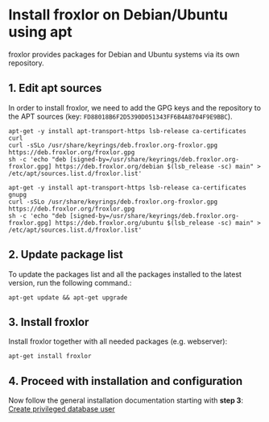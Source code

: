 # Install froxlor on Debian/Ubuntu using apt

froxlor provides packages for Debian and Ubuntu systems via its own repository.

## 1. Edit apt sources

In order to install froxlor, we need to add the GPG keys and the repository to the APT sources (key: `FD88018B6F2D5390D051343FF6B4A8704F9E9BBC`).

<CodeGroup>
  <CodeGroupItem title="Debian" active>

````shell
apt-get -y install apt-transport-https lsb-release ca-certificates curl
curl -sSLo /usr/share/keyrings/deb.froxlor.org-froxlor.gpg https://deb.froxlor.org/froxlor.gpg
sh -c 'echo "deb [signed-by=/usr/share/keyrings/deb.froxlor.org-froxlor.gpg] https://deb.froxlor.org/debian $(lsb_release -sc) main" > /etc/apt/sources.list.d/froxlor.list'
````

  </CodeGroupItem>
  <CodeGroupItem title="Ubuntu">

````shell
apt-get -y install apt-transport-https lsb-release ca-certificates gnupg
curl -sSLo /usr/share/keyrings/deb.froxlor.org-froxlor.gpg https://deb.froxlor.org/froxlor.gpg
sh -c 'echo "deb [signed-by=/usr/share/keyrings/deb.froxlor.org-froxlor.gpg] https://deb.froxlor.org/ubuntu $(lsb_release -sc) main" > /etc/apt/sources.list.d/froxlor.list'
````

  </CodeGroupItem>
</CodeGroup>

## 2. Update package list

To update the packages list and all the packages installed to the latest version, run the following command.:

````shell
apt-get update && apt-get upgrade
````

## 3. Install froxlor

Install froxlor together with all needed packages (e.g. webserver):

````shell
apt-get install froxlor
````

## 4. Proceed with installation and configuration

Now follow the general installation documentation starting with **step 3**: [Create privileged database user](tarball.html#_3-create-privileged-database-user)
